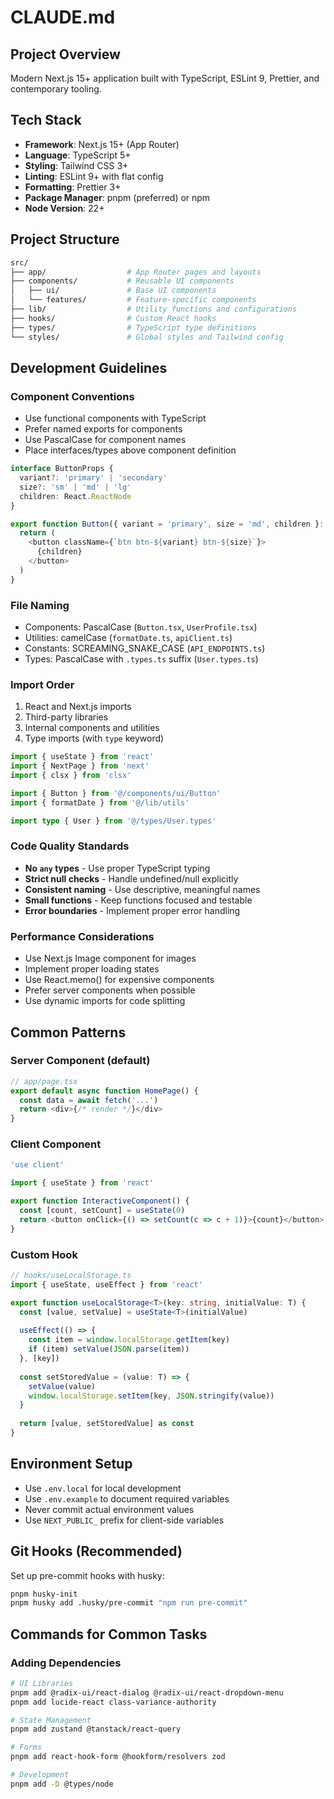 # CLAUDE.md

## Project Overview

Modern Next.js 15+ application built with TypeScript, ESLint 9, Prettier, and contemporary tooling.

## Tech Stack

- **Framework**: Next.js 15+ (App Router)
- **Language**: TypeScript 5+
- **Styling**: Tailwind CSS 3+
- **Linting**: ESLint 9+ with flat config
- **Formatting**: Prettier 3+
- **Package Manager**: pnpm (preferred) or npm
- **Node Version**: 22+

## Project Structure

```bash
src/
├── app/                  # App Router pages and layouts
├── components/           # Reusable UI components
│   ├── ui/               # Base UI components
│   └── features/         # Feature-specific components
├── lib/                  # Utility functions and configurations
├── hooks/                # Custom React hooks
├── types/                # TypeScript type definitions
└── styles/               # Global styles and Tailwind config
```

## Development Guidelines

### Component Conventions

- Use functional components with TypeScript
- Prefer named exports for components
- Use PascalCase for component names
- Place interfaces/types above component definition

```typescript
interface ButtonProps {
  variant?: 'primary' | 'secondary'
  size?: 'sm' | 'md' | 'lg'
  children: React.ReactNode
}

export function Button({ variant = 'primary', size = 'md', children }: ButtonProps) {
  return (
    <button className={`btn btn-${variant} btn-${size}`}>
      {children}
    </button>
  )
}
```

### File Naming

- Components: PascalCase (`Button.tsx`, `UserProfile.tsx`)
- Utilities: camelCase (`formatDate.ts`, `apiClient.ts`)
- Constants: SCREAMING_SNAKE_CASE (`API_ENDPOINTS.ts`)
- Types: PascalCase with `.types.ts` suffix (`User.types.ts`)

### Import Order

1. React and Next.js imports
2. Third-party libraries
3. Internal components and utilities
4. Type imports (with `type` keyword)

```typescript
import { useState } from 'react'
import { NextPage } from 'next'
import { clsx } from 'clsx'

import { Button } from '@/components/ui/Button'
import { formatDate } from '@/lib/utils'

import type { User } from '@/types/User.types'
```

### Code Quality Standards

- **No `any` types** - Use proper TypeScript typing
- **Strict null checks** - Handle undefined/null explicitly
- **Consistent naming** - Use descriptive, meaningful names
- **Small functions** - Keep functions focused and testable
- **Error boundaries** - Implement proper error handling

### Performance Considerations

- Use Next.js Image component for images
- Implement proper loading states
- Use React.memo() for expensive components
- Prefer server components when possible
- Use dynamic imports for code splitting

## Common Patterns

### Server Component (default)

```typescript
// app/page.tsx
export default async function HomePage() {
  const data = await fetch('...')
  return <div>{/* render */}</div>
}
```

### Client Component

```typescript
'use client'

import { useState } from 'react'

export function InteractiveComponent() {
  const [count, setCount] = useState(0)
  return <button onClick={() => setCount(c => c + 1)}>{count}</button>
}
```

### Custom Hook

```typescript
// hooks/useLocalStorage.ts
import { useState, useEffect } from 'react'

export function useLocalStorage<T>(key: string, initialValue: T) {
  const [value, setValue] = useState<T>(initialValue)
  
  useEffect(() => {
    const item = window.localStorage.getItem(key)
    if (item) setValue(JSON.parse(item))
  }, [key])
  
  const setStoredValue = (value: T) => {
    setValue(value)
    window.localStorage.setItem(key, JSON.stringify(value))
  }
  
  return [value, setStoredValue] as const
}
```

## Environment Setup

- Use `.env.local` for local development
- Use `.env.example` to document required variables
- Never commit actual environment values
- Use `NEXT_PUBLIC_` prefix for client-side variables

## Git Hooks (Recommended)

Set up pre-commit hooks with husky:

```bash
pnpm husky-init
pnpm husky add .husky/pre-commit "npm run pre-commit"
```

## Commands for Common Tasks

### Adding Dependencies

```bash
# UI Libraries
pnpm add @radix-ui/react-dialog @radix-ui/react-dropdown-menu
pnpm add lucide-react class-variance-authority

# State Management
pnpm add zustand @tanstack/react-query

# Forms
pnpm add react-hook-form @hookform/resolvers zod

# Development
pnpm add -D @types/node
```
